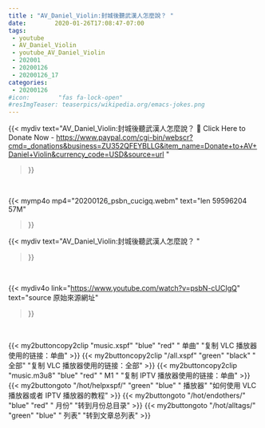 ```yaml
---
title : "AV_Daniel_Violin:封城後聽武漢人怎麼說？ "
date:        2020-01-26T17:08:47-07:00
tags:
 - youtube
 - AV_Daniel_Violin
 - youtube_AV_Daniel_Violin
 - 202001
 - 20200126
 - 20200126_17
categories:
 - 20200126
#icon:        "fas fa-lock-open"
#resImgTeaser: teaserpics/wikipedia.org/emacs-jokes.png
---
```


{{< mydiv text="AV_Daniel_Violin:封城後聽武漢人怎麼說？ 📌 Click Here to Donate Now - https://www.paypal.com/cgi-bin/webscr?cmd=_donations&business=ZU352QFEYBLLG&item_name=Donate+to+AV+Daniel+Violin&currency_code=USD&source=url "
>}}
<br>


{{< mymp4o mp4="20200126_psbn_cucigq.webm"
text="len 59596204    57M"
>}}


{{< mydiv text="AV_Daniel_Violin:封城後聽武漢人怎麼說？ "
>}}
<br>

{{< mydiv4o link="https://www.youtube.com/watch?v=psbN-cUCIgQ"
text="source 原始來源網址"
>}}


<br>

{{< my2buttoncopy2clip "music.xspf"        "blue"   "red"    " 单曲"  "复制 VLC 播放器使用的链接：单曲" >}} {{< my2buttoncopy2clip "/all.xspf"         "green"  "black"  " 全部"  "复制 VLC 播放器使用的链接：全部" >}} {{< my2buttoncopy2clip "music.m3u8"        "blue"   "red"    " M1 "    "复制 IPTV 播放器使用的链接：单曲" >}} {{< my2buttongoto      "/hot/helpxspf/"    "green"  "blue"   " 播放器" "如何使用 VLC 播放器或者 IPTV 播放器的教程" >}} {{< my2buttongoto      "/hot/endothers/"   "blue"   "red"    " 月份"   "转到月份总目录" >}} {{< my2buttongoto      "/hot/alltags/"     "green"  "blue"   " 列表"   "转到文章总列表" >}} 
